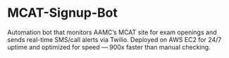 # MCAT-Signup-Bot
Automation bot that monitors AAMC’s MCAT site for exam openings and sends real-time SMS/call alerts via Twilio. Deployed on AWS EC2 for 24/7 uptime and optimized for speed — 900x faster than manual checking.
